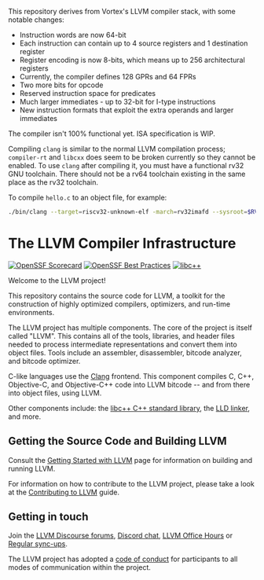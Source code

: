 This repository derives from Vortex's LLVM compiler stack, with some notable changes:

* Instruction words are now 64-bit
* Each instruction can contain up to 4 source registers and 1 destination register
* Register encoding is now 8-bits, which means up to 256 architectural registers
* Currently, the compiler defines 128 GPRs and 64 FPRs
* Two more bits for opcode
* Reserved instruction space for predicates
* Much larger immediates - up to 32-bit for I-type instructions
* New instruction formats that exploit the extra operands and larger immediates

The compiler isn't 100% functional yet. ISA specification is WIP.

Compiling `clang` is similar to the normal LLVM compilation process; `compiler-rt`
and `libcxx` does seem to be broken currently so they cannot be enabled. To use `clang`
after compiling it, you must have a functional rv32 GNU toolchain. There should
not be a rv64 toolchain existing in the same place as the rv32 toolchain.

To compile `hello.c` to an object file, for example:

```bash
./bin/clang --target=riscv32-unknown-elf -march=rv32imafd --sysroot=$RV32_TOOLCHAIN/riscv32-unknown-elf --gcc-toolchain=$RV32_TOOLCHAIN ../hello.c -v -c -o hello.o
```

# The LLVM Compiler Infrastructure

[![OpenSSF Scorecard](https://api.securityscorecards.dev/projects/github.com/llvm/llvm-project/badge)](https://securityscorecards.dev/viewer/?uri=github.com/llvm/llvm-project)
[![OpenSSF Best Practices](https://www.bestpractices.dev/projects/8273/badge)](https://www.bestpractices.dev/projects/8273)
[![libc++](https://github.com/llvm/llvm-project/actions/workflows/libcxx-build-and-test.yaml/badge.svg?branch=main&event=schedule)](https://github.com/llvm/llvm-project/actions/workflows/libcxx-build-and-test.yaml?query=event%3Aschedule)

Welcome to the LLVM project!

This repository contains the source code for LLVM, a toolkit for the
construction of highly optimized compilers, optimizers, and run-time
environments.

The LLVM project has multiple components. The core of the project is
itself called "LLVM". This contains all of the tools, libraries, and header
files needed to process intermediate representations and convert them into
object files. Tools include an assembler, disassembler, bitcode analyzer, and
bitcode optimizer.

C-like languages use the [Clang](http://clang.llvm.org/) frontend. This
component compiles C, C++, Objective-C, and Objective-C++ code into LLVM bitcode
-- and from there into object files, using LLVM.

Other components include:
the [libc++ C++ standard library](https://libcxx.llvm.org),
the [LLD linker](https://lld.llvm.org), and more.

## Getting the Source Code and Building LLVM

Consult the
[Getting Started with LLVM](https://llvm.org/docs/GettingStarted.html#getting-the-source-code-and-building-llvm)
page for information on building and running LLVM.

For information on how to contribute to the LLVM project, please take a look at
the [Contributing to LLVM](https://llvm.org/docs/Contributing.html) guide.

## Getting in touch

Join the [LLVM Discourse forums](https://discourse.llvm.org/), [Discord
chat](https://discord.gg/xS7Z362),
[LLVM Office Hours](https://llvm.org/docs/GettingInvolved.html#office-hours) or
[Regular sync-ups](https://llvm.org/docs/GettingInvolved.html#online-sync-ups).

The LLVM project has adopted a [code of conduct](https://llvm.org/docs/CodeOfConduct.html) for
participants to all modes of communication within the project.

